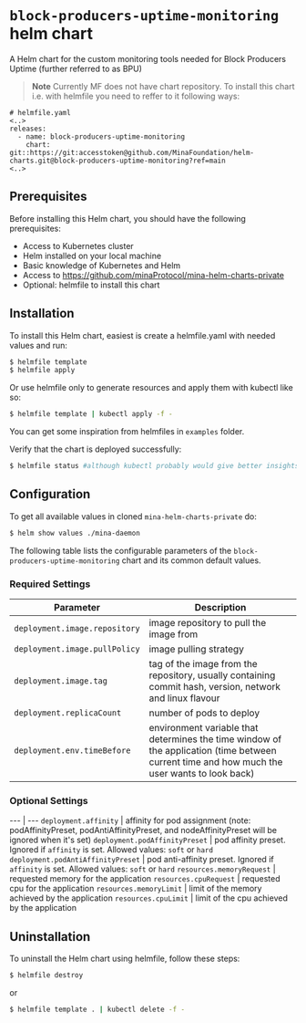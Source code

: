 # `block-producers-uptime-monitoring` helm chart

A Helm chart for the custom monitoring tools needed for Block Producers Uptime (further referred to as BPU)

> **Note** Currently MF does not have chart repository. To install this chart i.e. with helmfile you need to reffer to it following ways:
```
# helmfile.yaml
<..>
releases:
  - name: block-producers-uptime-monitoring
    chart: git::https://git:accesstoken@github.com/MinaFoundation/helm-charts.git@block-producers-uptime-monitoring?ref=main
<..>
```

## Prerequisites

Before installing this Helm chart, you should have the following prerequisites:

 - Access to Kubernetes cluster
 - Helm installed on your local machine
 - Basic knowledge of Kubernetes and Helm
 - Access to https://github.com/minaProtocol/mina-helm-charts-private
 - Optional: helmfile to install this chart

## Installation

To install this Helm chart, easiest is create a helmfile.yaml with needed values and run:

```bash
$ helmfile template
$ helmfile apply
```

Or use helmfile only to generate resources and apply them with kubectl like so:

```bash
$ helmfile template | kubectl apply -f -
```

You can get some inspiration from helmfiles in `examples` folder.

Verify that the chart is deployed successfully:

```bash
$ helmfile status #although kubectl probably would give better insights.
```

## Configuration

To get all available values in cloned `mina-helm-charts-private` do:

```bash
$ helm show values ./mina-daemon
```
The following table lists the configurable parameters of the `block-producers-uptime-monitoring` chart and its common default values.

### Required Settings

Parameter | Description
--- | ---
`deployment.image.repository` | image repository to pull the image from
`deployment.image.pullPolicy` | image pulling strategy
`deployment.image.tag` | tag of the image from the repository, usually containing commit hash, version, network and linux flavour
`deployment.replicaCount` | number of pods to deploy
`deployment.env.timeBefore` | environment variable that determines the time window of the application (time between current time and how much the user wants to look back)

### Optional Settings
--- | ---
`deployment.affinity` | affinity for pod assignment (note: podAffinityPreset, podAntiAffinityPreset, and  nodeAffinityPreset will be ignored when it's set)
`deployment.podAffinityPreset` | pod affinity preset. Ignored if `affinity` is set. Allowed values: `soft` or `hard`
`deployment.podAntiAffinityPreset` | pod anti-affinity preset. Ignored if `affinity` is set. Allowed values: `soft` or `hard`
`resources.memoryRequest` | requested memory for the application
`resources.cpuRequest` | requested cpu for the application
`resources.memoryLimit` | limit of the memory achieved by the application
`resources.cpuLimit` | limit of the cpu achieved by the application

## Uninstallation

To uninstall the Helm chart using helmfile, follow these steps:

```bash
$ helmfile destroy
```
or
```bash
$ helmfile template . | kubectl delete -f -
```
